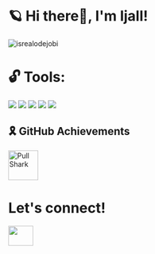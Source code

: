 # <strong>🪐 Hi there👋, I'm Ijall!</strong>
<p align="left"> <img src="https://komarev.com/ghpvc/?username=Ijaldisini&label=Profile%20views&color=0e75b6&style=flat" alt="isrealodejobi" />
</p>

# <strong> 🔓 Tools:</strong>
<p>
    <img src="https://img.shields.io/badge/PYTHON-blue?&logo=python&logoColor=ffdd54" />
    <img src="https://img.shields.io/badge/C%23-239120?&logo=c-sharp&logoColor=white" />
    <img src="https://img.shields.io/badge/CSS-231572B6?&logo=css&logoColor=white" />
    <img src="https://img.shields.io/badge/HTML-23E34F26?&logo=html5&logoColor=white" />
    <img src="https://img.shields.io/badge/javascript-23323330?&logo=javascript&logoColor=23f7df1e"
</p>

## <strong>🎗️ GitHub Achievements</strong>
<p>
    <img src="https://github.githubassets.com/images/modules/profile/achievements/pull-shark-default.png" width="60" title="Pull Shark" />
</p>
 
# <strong>Let's connect!</strong>
<a href="https://instagram.com/rdtyazall" target="blank">
    <img align="center" src="https://raw.githubusercontent.com/rahuldkjain/github-profile-readme-generator/master/src/images/icons/Social/instagram.svg" 
            height="40" width="50" />
</a>
